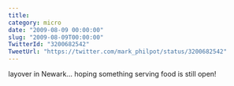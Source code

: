 ```yaml
---
title: 
category: micro
date: "2009-08-09 00:00:00"
slug: "2009-08-09T00:00:00"
TwitterId: "3200682542"
TweetUrl: "https://twitter.com/mark_philpot/status/3200682542"
---
```


layover in Newark... hoping something serving food is still open!
